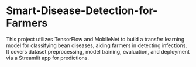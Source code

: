 # Smart-Disease-Detection-for-Farmers
This project utilizes TensorFlow and MobileNet to build a transfer learning model for classifying bean diseases, aiding farmers in detecting infections. It covers dataset preprocessing, model training, evaluation, and deployment via a Streamlit app for predictions.
